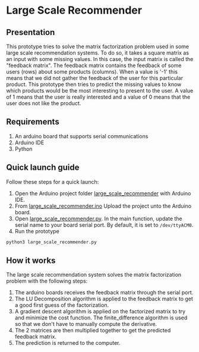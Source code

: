 # Large Scale Recommender

## Presentation

This prototype tries to solve the matrix factorization problem used in some large scale recommendation systems. To do so,
it takes a square matrix as an input with some missing values. In this case, the input matrix is called the "feedback matrix". 
The feedback matrix contains the feedback of some users (rows) about some products (columns). When a value is '-1' this means
that we did not gather the feedback of the user for this particular product. This prototype then tries to predict the missing
values to know which products would be the most interesting to present to the user. A value of 1 means that the user is really interested
and a value of 0 means that the user does not like the product.

## Requirements

1. An arduino board that supports serial communications
2. Arduino IDE
3. Python

## Quick launch guide

Follow these steps for a quick launch:

1. Open the Arduino project folder [large_scale_recommender](.) with Arduino IDE.
2. From [large_scale_recommender.ino](./large_scale_recommender.ino) Upload the project unto the Arduino board.
3. Open [large_scale_recommender.py](large_scale_recommender.py). In the main function, update the serial name to your board serial port. By default, it is set to `/dev/ttyACM0`.
4. Run the prototype
```bash
python3 large_scale_recommender.py
```

## How it works

The large scale recommendation system solves the matrix factorization problem with the following steps:
1. The arduino boards receives the feedback matrix through the serial port.
2. The LU Decomposition algorithm is applied to the feedback matrix to get a good first guess of the factorization.
3. A gradient descent algorithm is applied on the factorized matrix to try and minimize the cost function. The finite_difference algorithm is used so that we don't have to manually compute  the derivative.
4. The 2 matrices are then multiplied together to get the predicted feedback matrix. 
5. The prediction is returned to the computer.
